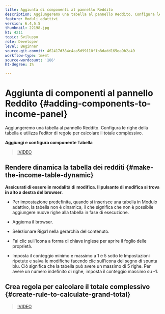 ```yaml
---
title: Aggiunta di componenti al pannello Reddito
description: Aggiungeremo una tabella al pannello Reddito. Configura le righe della tabella e utilizza l’editor di regole per calcolare il totale complessivo.
feature: Moduli adattivi
version: 6.4,6.5
thumbnail: 22198.jpg
kt: 4211
topic: Sviluppo
role: Developer
level: Beginner
source-git-commit: 462417d384c4aa5d99110f1b8dadd165ea9b2a49
workflow-type: tm+mt
source-wordcount: '186'
ht-degree: 1%

---
```



# Aggiunta di componenti al pannello Reddito {#adding-components-to-income-panel}

Aggiungeremo una tabella al pannello Reddito. Configura le righe della tabella e utilizza l’editor di regole per calcolare il totale complessivo.

**Aggiungi e configura componente Tabella**

>[!VIDEO](https://video.tv.adobe.com/v/22198?quality=9&learn=on)



## Rendere dinamica la tabella dei redditi {#make-the-income-table-dynamic}

**Assicurati di essere in modalità di modifica. Il pulsante di modifica si trova in alto a destra del browser.**

* Per impostazione predefinita, quando si inserisce una tabella in Modulo adattivo, la tabella non è dinamica, il che significa che non è possibile aggiungere nuove righe alla tabella in fase di esecuzione.

* Aggiorna il browser.

* Selezionare Riga1 nella gerarchia del contenuto.

* Fai clic sull&#39;icona a forma di chiave inglese per aprire il foglio delle proprietà.

* Imposta il conteggio minimo e massimo a 1 e 5 sotto le Impostazioni ripetute e salva le modifiche facendo clic sull&#39;icona del segno di spunta blu. Ciò significa che la tabella può avere un massimo di 5 righe. Per avere un numero indefinito di righe, imposta il conteggio massimo su -1.

## Crea regola per calcolare il totale complessivo {#create-rule-to-calculate-grand-total}


>[!VIDEO](https://video.tv.adobe.com/v/22197?quality=9&learn=on)


